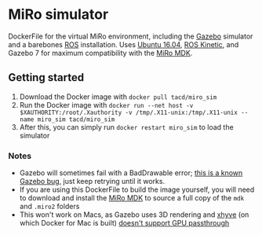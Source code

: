 # MiRo simulator
DockerFile for the virtual MiRo environment, including the [Gazebo](http://gazebosim.org/) simulator and a barebones [ROS](http://www.ros.org/) installation. Uses [Ubuntu 16.04](http://releases.ubuntu.com/16.04/), [ROS Kinetic](http://wiki.ros.org/kinetic), and Gazebo 7 for maximum compatibility with the [MiRo MDK](http://labs.consequentialrobotics.com/miro-e/software/).

## Getting started
1. Download the Docker image with `docker pull tacd/miro_sim`
2. Run the Docker image with `docker run --net host -v $XAUTHORITY:/root/.Xauthority -v /tmp/.X11-unix:/tmp/.X11-unix --name miro_sim tacd/miro_sim`
3. After this, you can simply run `docker restart miro_sim` to load the simulator

### Notes
* Gazebo will sometimes fail with a BadDrawable error; [this is a known Gazebo bug](https://github.com/vvv-school/assignment_computed-torque/issues/3#issuecomment-364370433), just keep retrying until it works. 
* If you are using this DockerFile to build the image yourself, you will need to download and install the [MiRo MDK](http://labs.consequentialrobotics.com/miro-e/software/) to source a full copy of the `mdk` and `.miro2` folders
* This won't work on Macs, as Gazebo uses 3D rendering and [xhyve](https://github.com/machyve/xhyve) (on which Docker for Mac is built) [doesn't support GPU passthrough](https://github.com/machyve/xhyve/issues/108)
